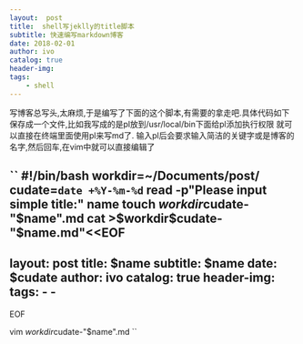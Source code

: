 ```yaml
---
layout:  post
title:  shell写jeklly的title脚本
subtitle: 快速编写markdown博客 
date: 2018-02-01
author: ivo
catalog: true
header-img:
tags:
    - shell
---
```

写博客总写头,太麻烦,于是编写了下面的这个脚本,有需要的拿走吧.具体代码如下
保存成一个文件,比如我写成的是pl放到/usr/local/bin下面给pl添加执行权限
就可以直接在终端里面使用pl来写md了.
输入pl后会要求输入简洁的关键字或是博客的名字,然后回车,在vim中就可以直接编辑了

``
#!/bin/bash
workdir=~/Documents/post/
cudate=`date +%Y-%m-%d`
read -p"Please input simple title:" name
touch $workdir$cudate-"$name".md
cat >$workdir$cudate-"$name.md"<<EOF
---
layout:  post
title:  $name
subtitle: $name 
date: $cudate
author: ivo
catalog: true
header-img:
tags:
    - 
    - 
---
EOF

vim $workdir$cudate-"$name".md
``
